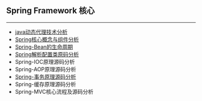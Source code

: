 ## Spring Framework 核心

***

- [java动态代理技术分析](docs/spring/java动态代理技术分析.md)
- [Spring核心概念与组件分析](docs/spring/Spring核心概念与组件分析.md)
- [Spring-Bean的生命周期](docs/spring/SpringBean的生命周期.md)
- [Spring解析配置类原码分析](docs/spring/Spring解析配置类源码分析.md)
- Spring-IOC原理源码分析
- Spring-AOP原理源码分析
- [Spring-事务原理源码分析](docs/spring/Spring事务原理及源码分析.md)
- Spring-缓存原理源码分析
- Spring-MVC核心流程及源码分析